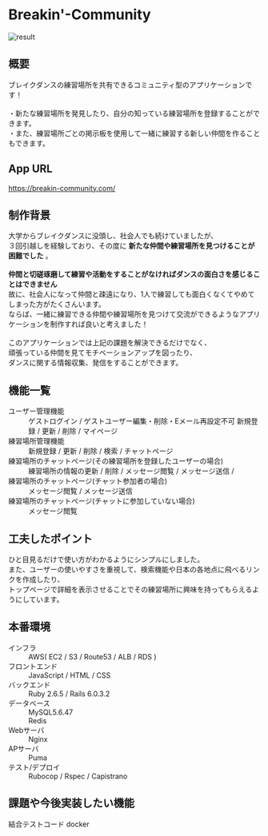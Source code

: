 # Breakin'-Community

![result](https://user-images.githubusercontent.com/64772703/93018784-41f7fb80-f60d-11ea-81d4-8d09e6315348.gif)
## 概要
ブレイクダンスの練習場所を共有できるコミュニティ型のアプリケーションです！<br><br>
・新たな練習場所を発見したり、自分の知っている練習場所を登録することができます。<br>
・また、練習場所ごとの掲示板を使用して一緒に練習する新しい仲間を作ることもできます。

## App URL
https://breakin-community.com/

## 制作背景
大学からブレイクダンスに没頭し、社会人でも続けていましたが、<br>
３回引越しを経験しており、その度に **新たな仲間や練習場所を見つけることが困難でした** 。<br>
<br>
**仲間と切磋琢磨して練習や活動をすることがなければダンスの面白さを感じることはできません**<br>
故に、社会人になって仲間と疎遠になり、1人で練習しても面白くなくてやめてしまった方がたくさんいます。<br>
ならば、一緒に練習できる仲間や練習場所を見つけて交流ができるようなアプリケーションを制作すれば良いと考えました！<br>
<br>
このアプリケーションでは上記の課題を解決できるだけでなく、<br>
頑張っている仲間を見てモチベーションアップを図ったり、<br>
ダンスに関する情報収集、発信をすることができます。

## 機能一覧
<dl>
  <dt>ユーザー管理機能</dt>
  <dd>ゲストログイン / ゲストユーザー編集・削除・Eメール再設定不可  新規登録 / 更新 / 削除 / マイページ</dd>
  <dt>練習場所管理機能</dt>
  <dd>新規登録 / 更新 / 削除 / 検索 / チャットページ</dd>
  <dt>練習場所のチャットページ(その練習場所を登録したユーザーの場合)</dt>
  <dd>練習場所の情報の更新 / 削除 / メッセージ閲覧 / メッセージ送信 / </dd>
  <dt>練習場所のチャットページ(チャット参加者の場合)</dt>
  <dd>メッセージ閲覧 / メッセージ送信 </dd>
  <dt>練習場所のチャットページ(チャットに参加していない場合)</dt>
  <dd>メッセージ閲覧</dd>
<dl>

## 工夫したポイント
ひと目見るだけで使い方がわかるようにシンプルにしました。<br>
また、ユーザーの使いやすさを重視して、検索機能や日本の各地点に飛べるリンクを作成したり、<br>
トップページで詳細を表示させることでその練習場所に興味を持ってもらえるようにしています。

## 本番環境
<dl>
  <dt>インフラ</dt>
  <dd>AWS( EC2 / S3 / Route53 / ALB / RDS )
  
  <dt>フロントエンド</dt>
  <dd>JavaScript / HTML / CSS</dd>
  
  
  <dt>バックエンド</dt>
  <dd>Ruby 2.6.5 / Rails 6.0.3.2

  <dt>データベース</dt>
  <dd>MySQL5.6.47</dd>
  <dd>Redis</dd>
  
  <dt>Webサーバ</dt>
  <dd>Nginx</dd>
  
  <dt>APサーバ</dt>
  <dd>Puma</dd>
  
  <dt>テスト/デプロイ</dt>
  <dd>Rubocop / Rspec / Capistrano</dd>
</dl>

## 課題や今後実装したい機能
結合テストコード
docker

